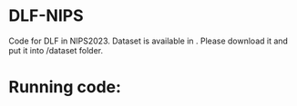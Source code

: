# DLF-NIPS
Code for DLF in NIPS2023.
Dataset is available in . Please download it and put it into /dataset folder.

# Running code:

